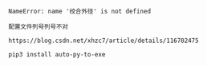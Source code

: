 
```
NameError: name '绞合外径' is not defined

配置文件列号列号不对
```

```angular2html
https://blog.csdn.net/xhzc7/article/details/116702475
```

```
pip3 install auto-py-to-exe
```